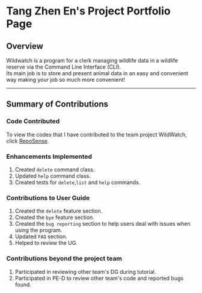 # Tang Zhen En's Project Portfolio Page
  
## Overview  
Wildwatch is a program for a clerk managing wildlife data in a wildlife reserve via the Command Line Interface (CLI).  
Its main job is to store and present animal data in an easy and convenient way making your job so much more convenient!  
  
--------------------------------------------------------------------------------------------------------------------------------------  
  
## Summary of Contributions  
  
### Code Contributed
To view the codes that I have contributed to the team project WildWatch, click [RepoSense](https://nus-cs2113-ay2324s1.github.io/tp-dashboard/?search=tangzhenen&breakdown=false&sort=groupTitle%20dsc&sortWithin=title&since=2023-09-22&timeframe=commit&mergegroup=&groupSelect=groupByRepos).  

### Enhancements Implemented  
1.  Created `delete` command class.
2.  Updated `help` command class.
3.  Created tests for `delete`,`list` and `help` commands.
  
### Contributions to User Guide  
1.  Created the `delete` feature section.
2.  Created the `bye` feature section.
3.  Created the `bug reporting` section to help users deal with issues when using the program.
4.  Updated `FAQ` section.
5.  Helped to review the UG.


### Contributions beyond the project team
1. Participated in reviewing other team's DG during tutorial.
2. Participated in PE-D to review other team's code and reported bugs found.
